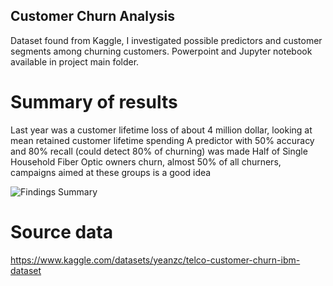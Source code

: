 ## Customer Churn Analysis

Dataset found from Kaggle, I investigated possible predictors and customer segments among churning customers.
Powerpoint and Jupyter notebook available in project main folder.

# Summary of results
Last year was a customer lifetime loss of about 4 million dollar, looking at mean retained customer lifetime spending
A predictor with 50% accuracy and 80% recall (could detect 80% of churning) was made
Half of Single Household Fiber Optic owners churn, almost 50% of all churners, campaigns aimed at these groups is a good idea


<img src="findings.jpg" alt="Findings Summary" />

# Source data
https://www.kaggle.com/datasets/yeanzc/telco-customer-churn-ibm-dataset
